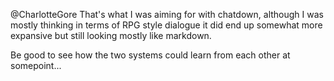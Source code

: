 @CharlotteGore That's what I was aiming for with chatdown, although I was mostly thinking in terms of RPG style dialogue it did end up somewhat more expansive but still looking mostly like markdown.

Be good to see how the two systems could learn from each other at somepoint...